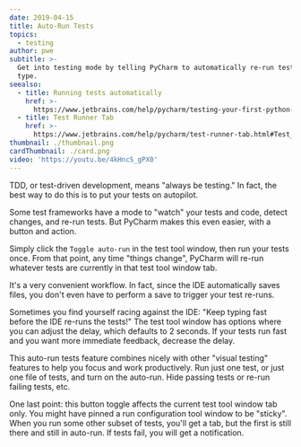 ```yaml
---
date: 2019-04-15
title: Auto-Run Tests
topics:
  - testing
author: pwe
subtitle: >-
  Get into testing mode by telling PyCharm to automatically re-run tests as you
  type.
seealso:
  - title: Running tests automatically
    href: >-
      https://www.jetbrains.com/help/pycharm/testing-your-first-python-application.html#run-test-automatically
  - title: Test Runner Tab
    href: >-
      https://www.jetbrains.com/help/pycharm/test-runner-tab.html#Test_Runner_Tab.xml
thumbnail: ./thumbnail.png
cardThumbnail: ./card.png
video: 'https://youtu.be/4kHncS_gPX0'
---
```


TDD, or test-driven development, means "always be testing." In fact, the
best way to do this is to put your tests on autopilot.

Some test frameworks have a mode to "watch" your tests and code, detect
changes, and re-run tests. But PyCharm makes this even easier, with a button
and action.

Simply click the `Toggle auto-run` in the test tool window, then run your tests
once. From that point, any time "things change", PyCharm will re-run whatever
tests are currently in that test tool window tab.

It's a very convenient workflow. In fact, since the IDE automatically saves
files, you don't even have to perform a save to trigger your test re-runs.

Sometimes you find yourself racing against the IDE: "Keep typing fast before
the IDE re-runs the tests!" The test tool window has options where you can
adjust the delay, which defaults to 2 seconds. If your tests run fast and
you want more immediate feedback, decrease the delay.

This auto-run tests feature combines nicely with other "visual testing"
features to help you focus and work productively. Run just one test, or just
one file of tests, and turn on the auto-run. Hide passing tests or re-run
failing tests, etc.

One last point: this button toggle affects the current test tool window tab
only. You might have pinned a run configuration tool window to be "sticky".
When you run some other subset of tests, you'll get a tab, but the first
is still there and still in auto-run. If tests fail, you will get a notification.

